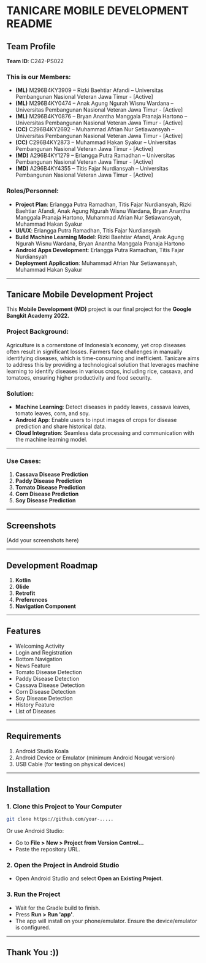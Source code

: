 # TANICARE MOBILE DEVELOPMENT README

## Team Profile
**Team ID**: C242-PS022

### This is our Members:
- **(ML)** M296B4KY3909 – Rizki Baehtiar Afandi – Universitas Pembangunan Nasional Veteran Jawa Timur - [Active]
- **(ML)** M296B4KY0474 – Anak Agung Ngurah Wisnu Wardana – Universitas Pembangunan Nasional Veteran Jawa Timur - [Active]
- **(ML)** M296B4KY0876 – Bryan Anantha Manggala Pranaja Hartono – Universitas Pembangunan Nasional Veteran Jawa Timur - [Active]
- **(CC)** C296B4KY2692 – Muhammad Afrian Nur Setiawansyah – Universitas Pembangunan Nasional Veteran Jawa Timur - [Active]
- **(CC)** C296B4KY2873 – Muhammad Hakan Syakur – Universitas Pembangunan Nasional Veteran Jawa Timur - [Active]
- **(MD)** A296B4KY1279 – Erlangga Putra Ramadhan – Universitas Pembangunan Nasional Veteran Jawa Timur - [Active]
- **(MD)** A296B4KY4355 – Titis Fajar Nurdiansyah – Universitas Pembangunan Nasional Veteran Jawa Timur - [Active]

### Roles/Personnel:
- **Project Plan**: Erlangga Putra Ramadhan, Titis Fajar Nurdiansyah, Rizki Baehtiar Afandi, Anak Agung Ngurah Wisnu Wardana, Bryan Anantha Manggala Pranaja Hartono, Muhammad Afrian Nur Setiawansyah, Muhammad Hakan Syakur
- **UI/UX**: Erlangga Putra Ramadhan, Titis Fajar Nurdiansyah
- **Build Machine Learning Model**: Rizki Baehtiar Afandi, Anak Agung Ngurah Wisnu Wardana, Bryan Anantha Manggala Pranaja Hartono
- **Android Apps Development**: Erlangga Putra Ramadhan, Titis Fajar Nurdiansyah
- **Deployment Application**: Muhammad Afrian Nur Setiawansyah, Muhammad Hakan Syakur

---

## Tanicare Mobile Development Project
This **Mobile Development (MD)** project is our final project for the **Google Bangkit Academy 2022.**

### **Project Background:**
Agriculture is a cornerstone of Indonesia’s economy, yet crop diseases often result in significant losses. Farmers face challenges in manually identifying diseases, which is time-consuming and inefficient. Tanicare aims to address this by providing a technological solution that leverages machine learning to identify diseases in various crops, including rice, cassava, and tomatoes, ensuring higher productivity and food security.

### **Solution:**
- **Machine Learning**: Detect diseases in paddy leaves, cassava leaves, tomato leaves, corn, and soy.
- **Android App**: Enable users to input images of crops for disease prediction and share historical data.
- **Cloud Integration**: Seamless data processing and communication with the machine learning model.

---

### **Use Cases:**
1. **Cassava Disease Prediction**
2. **Paddy Disease Prediction**
3. **Tomato Disease Prediction**
4. **Corn Disease Prediction**
5. **Soy Disease Prediction**

---

## Screenshots
(Add your screenshots here)

---

## Development Roadmap
1. **Kotlin**
2. **Glide**
3. **Retrofit**
4. **Preferences**
5. **Navigation Component**

---

## Features
- Welcoming Activity
- Login and Registration
- Bottom Navigation
- News Feature
- Tomato Disease Detection
- Paddy Disease Detection
- Cassava Disease Detection
- Corn Disease Detection
- Soy Disease Detection
- History Feature
- List of Diseases

---

## Requirements
1. Android Studio Koala
2. Android Device or Emulator (minimum Android Nougat version)
3. USB Cable (for testing on physical devices)

---

## Installation
### 1. Clone this Project to Your Computer
```bash
git clone https://github.com/your-.....
```
Or use Android Studio:
- Go to **File > New > Project from Version Control...**
- Paste the repository URL.

### 2. Open the Project in Android Studio
- Open Android Studio and select **Open an Existing Project**.

### 3. Run the Project
- Wait for the Gradle build to finish.
- Press **Run > Run 'app'**.
- The app will install on your phone/emulator. Ensure the device/emulator is configured.

---

## Thank You :))

